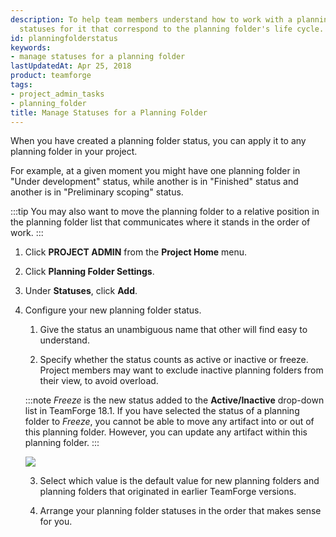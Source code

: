 ```yaml
---
description: To help team members understand how to work with a planning folder, create
  statuses for it that correspond to the planning folder's life cycle.
id: planningfolderstatus
keywords:
- manage statuses for a planning folder
lastUpdatedAt: Apr 25, 2018
product: teamforge
tags:
- project_admin_tasks
- planning_folder
title: Manage Statuses for a Planning Folder
---
```



When you have created a planning folder status, you can apply it to any planning folder in your project.

For example, at a given moment you might have one planning folder in "Under development" status, while another is in "Finished" status and another is in "Preliminary scoping" status.

 :::tip
You may also want to move the planning folder to a relative position in the planning folder list that communicates where it stands in the order of work.
:::

 1. Click **PROJECT ADMIN** from the **Project Home** menu.

 2. Click **Planning Folder Settings**.

 3. Under **Statuses**, click **Add**.

 4. Configure your new planning folder status.

    1. Give the status an unambiguous name that other will find easy to understand.

    2. Specify whether the status counts as active or inactive or freeze. Project members may want to exclude inactive planning folders from their view, to avoid overload.

      :::note
      _Freeze_ is the new status added to the **Active/Inactive** drop-down list in TeamForge 18.1. If you have selected the status of a planning folder to _Freeze_, you cannot be able to move any artifact into or out of this planning folder. However, you can update any artifact within this planning folder.
      :::

       ![](/docs/assets/images/planningfolder-status-freeze.png)

    3. Select which value is the default value for new planning folders and planning folders that originated in earlier TeamForge versions.

    4. Arrange your planning folder statuses in the order that makes sense for you.


  
